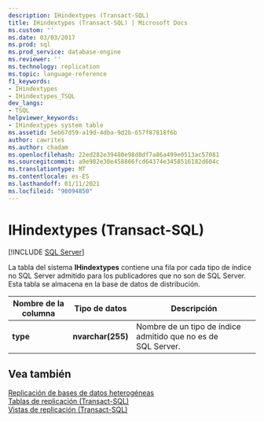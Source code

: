 ```yaml
---
description: IHindextypes (Transact-SQL)
title: IHindextypes (Transact-SQL) | Microsoft Docs
ms.custom: ''
ms.date: 03/03/2017
ms.prod: sql
ms.prod_service: database-engine
ms.reviewer: ''
ms.technology: replication
ms.topic: language-reference
f1_keywords:
- IHindextypes
- IHindextypes_TSQL
dev_langs:
- TSQL
helpviewer_keywords:
- IHindextypes system table
ms.assetid: 5eb67d59-a19d-4dba-9d2b-657f87818f6b
author: cawrites
ms.author: chadam
ms.openlocfilehash: 22ed282e39480e98d8df7a86a499e0513ac57081
ms.sourcegitcommit: a9e982e30e458866fcd64374e3458516182d604c
ms.translationtype: MT
ms.contentlocale: es-ES
ms.lasthandoff: 01/11/2021
ms.locfileid: "98094850"
---
```

# <a name="ihindextypes-transact-sql"></a>IHindextypes (Transact-SQL)
[!INCLUDE [SQL Server](../../includes/applies-to-version/sqlserver.md)]

  La tabla del sistema **IHindextypes** contiene una fila por cada tipo de índice no SQL Server admitido para los publicadores que no son de SQL Server. Esta tabla se almacena en la base de datos de distribución.  
  
|Nombre de la columna|Tipo de datos|Descripción|  
|-----------------|---------------|-----------------|  
|**type**|**nvarchar(255)**|Nombre de un tipo de índice admitido que no es de SQL Server.|  
  
## <a name="see-also"></a>Vea también  
 [Replicación de bases de datos heterogéneas](../../relational-databases/replication/non-sql/heterogeneous-database-replication.md)   
 [Tablas de replicación &#40;Transact-SQL&#41;](../../relational-databases/system-tables/replication-tables-transact-sql.md)   
 [Vistas de replicación &#40;Transact-SQL&#41;](../../relational-databases/system-views/replication-views-transact-sql.md)  
  
  
